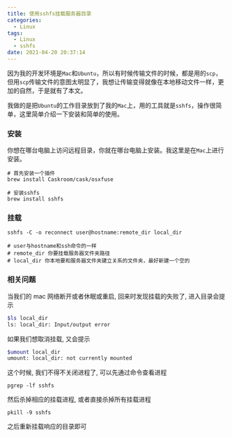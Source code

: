 ```yaml
---
title: 使用sshfs挂载服务器目录
categories:
  - Linux
tags:
  - Linux
  - sshfs
date: 2021-04-20 20:37:14
---
```


因为我的开发环境是`Mac`和`Ubuntu`，所以有时候传输文件的时候，都是用的`scp`，但用`scp`传输文件的意图太明显了，我想让传输变得就像在本地移动文件一样，更加的自然，于是就有了本文。

我做的是把`Ubuntu`的工作目录放到了我的`Mac`上，用的工具就是`sshfs`，操作很简单，这里简单介绍一下安装和简单的使用。

### 安装

你想在哪台电脑上访问远程目录，你就在哪台电脑上安装。我这里是在`Mac`上进行安装。

```shell
# 首先安装一个插件
brew install Caskroom/cask/osxfuse

# 安装sshfs
brew install sshfs
```

### 挂载

```shell
sshfs -C -o reconnect user@hostname:remote_dir local_dir

# user与hostname和ssh命令的一样
# remote_dir 你要挂载服务器文件夹路径
# local_dir 你本地要和服务器文件夹建立关系的文件夹，最好新建一个空的
```

### 相关问题

当我们的 mac 网络断开或者休眠或重启, 回来时发现挂载的失败了, 进入目录会提示

```bash
$ls local_dir 
ls: local_dir: Input/output error
```

如果我们想取消挂载, 又会提示

```bash
$umount local_dir
umount: local_dir: not currently mounted
```

这个时候, 我们不得不关闭进程了, 可以先通过命令查看进程

```undefined
pgrep -lf sshfs
```

然后杀掉相应的挂载进程, 或者直接杀掉所有挂载进程

```undefined
pkill -9 sshfs 
```

之后重新挂载响应的目录即可



